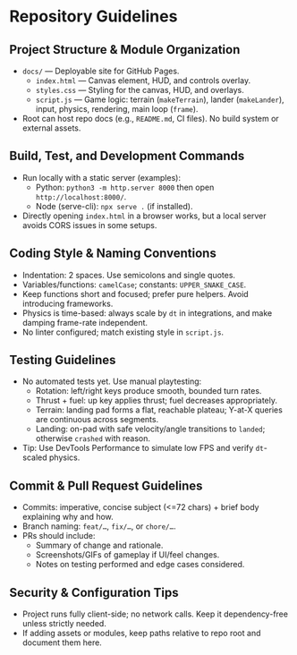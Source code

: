 # Repository Guidelines

## Project Structure & Module Organization
- `docs/` — Deployable site for GitHub Pages.
  - `index.html` — Canvas element, HUD, and controls overlay.
  - `styles.css` — Styling for the canvas, HUD, and overlays.
  - `script.js` — Game logic: terrain (`makeTerrain`), lander (`makeLander`), input, physics, rendering, main loop (`frame`).
- Root can host repo docs (e.g., `README.md`, CI files). No build system or external assets.

## Build, Test, and Development Commands
- Run locally with a static server (examples):
  - Python: `python3 -m http.server 8000` then open `http://localhost:8000/`.
  - Node (serve-cli): `npx serve .` (if installed).
- Directly opening `index.html` in a browser works, but a local server avoids CORS issues in some setups.

## Coding Style & Naming Conventions
- Indentation: 2 spaces. Use semicolons and single quotes.
- Variables/functions: `camelCase`; constants: `UPPER_SNAKE_CASE`.
- Keep functions short and focused; prefer pure helpers. Avoid introducing frameworks.
- Physics is time-based: always scale by `dt` in integrations, and make damping frame-rate independent.
- No linter configured; match existing style in `script.js`.

## Testing Guidelines
- No automated tests yet. Use manual playtesting:
  - Rotation: left/right keys produce smooth, bounded turn rates.
  - Thrust + fuel: up key applies thrust; fuel decreases appropriately.
  - Terrain: landing pad forms a flat, reachable plateau; Y-at-X queries are continuous across segments.
  - Landing: on-pad with safe velocity/angle transitions to `landed`; otherwise `crashed` with reason.
- Tip: Use DevTools Performance to simulate low FPS and verify `dt`-scaled physics.

## Commit & Pull Request Guidelines
- Commits: imperative, concise subject (<=72 chars) + brief body explaining why and how.
- Branch naming: `feat/…`, `fix/…`, or `chore/…`.
- PRs should include:
  - Summary of change and rationale.
  - Screenshots/GIFs of gameplay if UI/feel changes.
  - Notes on testing performed and edge cases considered.

## Security & Configuration Tips
- Project runs fully client-side; no network calls. Keep it dependency-free unless strictly needed.
- If adding assets or modules, keep paths relative to repo root and document them here.
